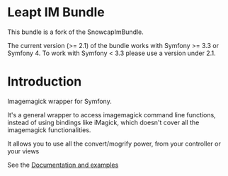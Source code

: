 # Leapt IM Bundle

This bundle is a fork of the SnowcapImBundle.

The current version (>= 2.1) of the bundle works with Symfony >= 3.3 or Symfony 4. To work with Symfony < 3.3 please use
a version under 2.1.

# Introduction

Imagemagick wrapper for Symfony.

It's a general wrapper to access imagemagick command line functions, instead of using bindings like iMagick, 
which doesn't cover all the imagemagick functionalities.

It allows you to use all the convert/mogrify power, from your controller or your views

See the [Documentation and examples](https://github.com/leapt/im-bundle/tree/master/docs)
